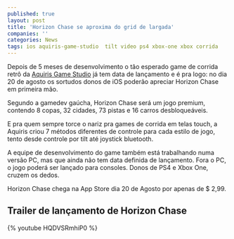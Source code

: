 ```yaml
---
published: true
layout: post
title: 'Horizon Chase se aproxima do grid de largada'
companies: ''
categories: News
tags: ios aquiris-game-studio  tilt video ps4 xbox-one xbox corrida
---
```

Depois de 5 meses de desenvolvimento o tão esperado game de corrida retrô da <a href="http://www.aquiris.com.br/" target="_blank">Aquiris Game Studio</a>
 já tem data de lançamento e é pra logo: no dia 20 de agosto os sortudos donos de iOS poderão apreciar Horizon Chase em primeira mão.




Segundo a gamedev gaúcha, Horizon Chase será um jogo premium, contendo 8 copas, 32 cidades, 73 pistas e 16 carros desbloqueáveis.

E pra quem sempre torce o nariz pra games de corrida em telas touch, a Aquiris criou 7 métodos diferentes de controle para cada estilo de jogo, tento desde controle por tilt até joystick bluetooth.

A equipe de desenvolvimento do game também está trabalhando numa versão PC, mas que ainda não tem data definida de lançamento. Fora o PC, o jogo poderá ser lançado para consoles. Donos de PS4 e Xbox One, cruzem os dedos.




Horizon Chase chega na App Store dia 20 de Agosto por apenas de $ 2,99. 

## Trailer de lançamento de Horizon Chase
{% youtube HQDVSRmhiP0 %}